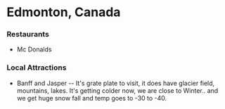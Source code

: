 # Edmonton, Canada

### Restaurants
- Mc Donalds
### Local Attractions
- Banff and Jasper -- It's grate plate to visit, it does have glacier field, mountains, lakes. It's getting colder now, we are close to Winter.. and we get huge snow fall and temp goes to -30 to -40.
